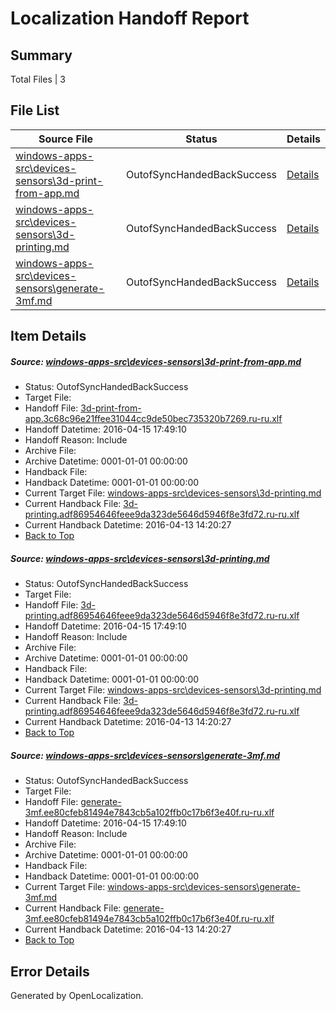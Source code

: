 # <a name='report-top'></a> Localization Handoff Report

## Summary
 Total Files | 3

## File List
 Source File | Status | Details 
 ----------- | ------ | ------- 
 [windows-apps-src\devices-sensors\3d-print-from-app.md](https://github.com/Microsoft/windows-apps/blob/8775750f75f8b6f7d72e0d03b30081d245af2879/windows-apps-src/devices-sensors/3d-print-from-app.md) | OutofSyncHandedBackSuccess | [Details](#e68a9c681974152bc0d4dfa58e824f80e77dc51f1957)
 [windows-apps-src\devices-sensors\3d-printing.md](https://github.com/Microsoft/windows-apps/blob/8775750f75f8b6f7d72e0d03b30081d245af2879/windows-apps-src/devices-sensors/3d-printing.md) | OutofSyncHandedBackSuccess | [Details](#a56adc5c7bc3f2d5ec4976e4e5394ff26ea983dc1958)
 [windows-apps-src\devices-sensors\generate-3mf.md](https://github.com/Microsoft/windows-apps/blob/8775750f75f8b6f7d72e0d03b30081d245af2879/windows-apps-src/devices-sensors/generate-3mf.md) | OutofSyncHandedBackSuccess | [Details](#99b00c855cc723dfca0aa8c4a70e31379bca88381995)

## Item Details
##### <a name='e68a9c681974152bc0d4dfa58e824f80e77dc51f1957'></a> Source: [windows-apps-src\devices-sensors\3d-print-from-app.md](https://github.com/Microsoft/windows-apps/blob/8775750f75f8b6f7d72e0d03b30081d245af2879/windows-apps-src/devices-sensors/3d-print-from-app.md)
* Status: OutofSyncHandedBackSuccess
* Target File: 
* Handoff File: [3d-print-from-app.3c68c96e21ffee31044cc9de50bec735320b7269.ru-ru.xlf](https://github.com/Microsoft/WDG.handoff/blob/8574874267c9523a0cb8052efae14fe53fd3d233/ol-handoff/Microsoft/windows-apps.ru-ru/master/3d-print-from-app.3c68c96e21ffee31044cc9de50bec735320b7269.ru-ru.xlf)
* Handoff Datetime: 2016-04-15 17:49:10
* Handoff Reason: Include
* Archive File: 
* Archive Datetime: 0001-01-01 00:00:00
* Handback File: 
* Handback Datetime: 0001-01-01 00:00:00
* Current Target File: [windows-apps-src\devices-sensors\3d-printing.md](https://github.com/Microsoft/windows-apps.ru-ru/blob/f26386d3135de516fc39f61f2da69e395c788cc7/windows-apps-src/devices-sensors/3d-printing.md)
* Current Handback File: [3d-printing.adf86954646feee9da323de5646d5946f8e3fd72.ru-ru.xlf](https://github.com/Microsoft/WDG.handback/blob/70ba6fffae7ef0d1dd38768f01d259194a3bb24a/ol-handback/Microsoft/windows-apps.ru-ru/master/3d-printing.adf86954646feee9da323de5646d5946f8e3fd72.ru-ru.xlf)
* Current Handback Datetime: 2016-04-13 14:20:27
* [Back to Top](#report-top)

##### <a name='a56adc5c7bc3f2d5ec4976e4e5394ff26ea983dc1958'></a> Source: [windows-apps-src\devices-sensors\3d-printing.md](https://github.com/Microsoft/windows-apps/blob/8775750f75f8b6f7d72e0d03b30081d245af2879/windows-apps-src/devices-sensors/3d-printing.md)
* Status: OutofSyncHandedBackSuccess
* Target File: 
* Handoff File: [3d-printing.adf86954646feee9da323de5646d5946f8e3fd72.ru-ru.xlf](https://github.com/Microsoft/WDG.handoff/blob/8574874267c9523a0cb8052efae14fe53fd3d233/ol-handoff/Microsoft/windows-apps.ru-ru/master/3d-printing.adf86954646feee9da323de5646d5946f8e3fd72.ru-ru.xlf)
* Handoff Datetime: 2016-04-15 17:49:10
* Handoff Reason: Include
* Archive File: 
* Archive Datetime: 0001-01-01 00:00:00
* Handback File: 
* Handback Datetime: 0001-01-01 00:00:00
* Current Target File: [windows-apps-src\devices-sensors\3d-printing.md](https://github.com/Microsoft/windows-apps.ru-ru/blob/f26386d3135de516fc39f61f2da69e395c788cc7/windows-apps-src/devices-sensors/3d-printing.md)
* Current Handback File: [3d-printing.adf86954646feee9da323de5646d5946f8e3fd72.ru-ru.xlf](https://github.com/Microsoft/WDG.handback/blob/70ba6fffae7ef0d1dd38768f01d259194a3bb24a/ol-handback/Microsoft/windows-apps.ru-ru/master/3d-printing.adf86954646feee9da323de5646d5946f8e3fd72.ru-ru.xlf)
* Current Handback Datetime: 2016-04-13 14:20:27
* [Back to Top](#report-top)

##### <a name='99b00c855cc723dfca0aa8c4a70e31379bca88381995'></a> Source: [windows-apps-src\devices-sensors\generate-3mf.md](https://github.com/Microsoft/windows-apps/blob/8775750f75f8b6f7d72e0d03b30081d245af2879/windows-apps-src/devices-sensors/generate-3mf.md)
* Status: OutofSyncHandedBackSuccess
* Target File: 
* Handoff File: [generate-3mf.ee80cfeb81494e7843cb5a102ffb0c17b6f3e40f.ru-ru.xlf](https://github.com/Microsoft/WDG.handoff/blob/8574874267c9523a0cb8052efae14fe53fd3d233/ol-handoff/Microsoft/windows-apps.ru-ru/master/generate-3mf.ee80cfeb81494e7843cb5a102ffb0c17b6f3e40f.ru-ru.xlf)
* Handoff Datetime: 2016-04-15 17:49:10
* Handoff Reason: Include
* Archive File: 
* Archive Datetime: 0001-01-01 00:00:00
* Handback File: 
* Handback Datetime: 0001-01-01 00:00:00
* Current Target File: [windows-apps-src\devices-sensors\generate-3mf.md](https://github.com/Microsoft/windows-apps.ru-ru/blob/f26386d3135de516fc39f61f2da69e395c788cc7/windows-apps-src/devices-sensors/generate-3mf.md)
* Current Handback File: [generate-3mf.ee80cfeb81494e7843cb5a102ffb0c17b6f3e40f.ru-ru.xlf](https://github.com/Microsoft/WDG.handback/blob/70ba6fffae7ef0d1dd38768f01d259194a3bb24a/ol-handback/Microsoft/windows-apps.ru-ru/master/generate-3mf.ee80cfeb81494e7843cb5a102ffb0c17b6f3e40f.ru-ru.xlf)
* Current Handback Datetime: 2016-04-13 14:20:27
* [Back to Top](#report-top)


## Error Details

Generated by OpenLocalization.
